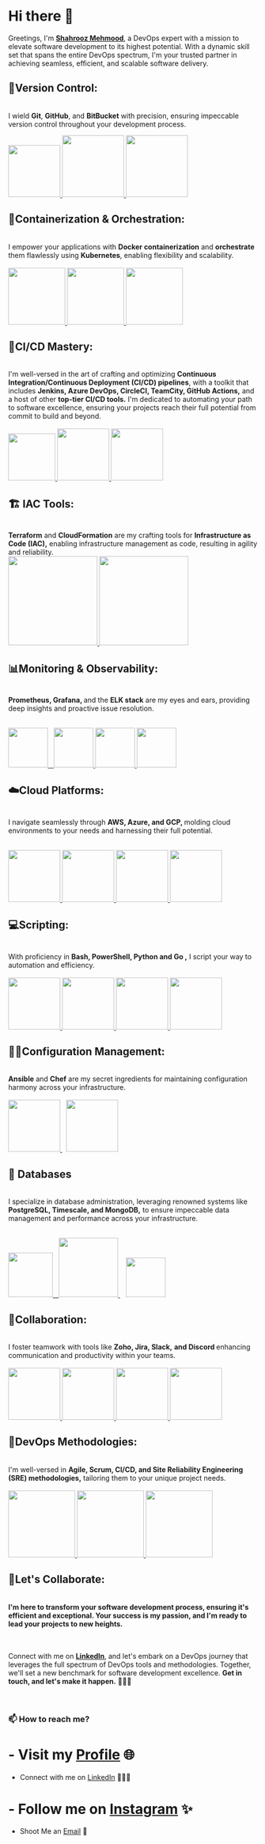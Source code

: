 # **Hi there** 👋

<!--
**shahroozmehmood** is a ✨ _special_ ✨ repository because its `README.md` (this file) appears on your GitHub profile.
-->

Greetings, I'm **[Shahrooz Mehmood](https://www.linkedin.com/in/shahrooz-mehmood/)**, a DevOps expert  with a mission to elevate software development to its highest potential. With a dynamic skill set that spans the entire DevOps spectrum, I'm your trusted partner in achieving seamless, efficient, and scalable software delivery.



## 🔀**Version Control:**
<br>
I wield <strong>Git</strong>, <strong>GitHub</strong>, and <strong>BitBucket</strong> with precision, ensuring impeccable version control throughout your development process.

  <p float="left">
  <a href="https://git-scm.com/" target="_blank" >
    <img src="https://raw.githubusercontent.com/shahrooz2211/asstes/master/assets/git.avif"  height="105" />
  </a>

  <a href="https://github.com/" target="_blank" >
    <img src="https://github.com/shahrooz2211/asstes/blob/master/assets/github.gif"  height="125" />
  </a> 

  <a href="https://bitbucket.org/product/" target="_blank" >
    <img src="https://github.com/shahrooz2211/asstes/blob/master/assets/bitbucket.gif"  height="125" />
  </a> 


## 🐳**Containerization & Orchestration:**
<br>
I empower your applications with <strong>Docker containerization</strong> and <strong>orchestrate</strong> them flawlessly using <strong>Kubernetes</strong>, enabling flexibility and scalability.
<be>
<br>
<br>
  <a href="https://www.docker.com/" target="_blank" >
    <img src="https://github.com/shahrooz2211/asstes/blob/master/assets/docker.gif"  height="115" /> 
  </a>

  <a href="https://kubernetes.io/" target="_blank" >
    <img src="https://github.com/shahrooz2211/asstes/blob/master/assets/k8s.gif"  height="115" />
  </a>
  <a href="https://helm.sh/" target="_blank" >
    <img src="https://github.com/shahrooz2211/asstes/blob/master/assets/helm.gif"  height="115" />
  </a>

## 🔄**CI/CD Mastery:**
<br>
I'm well-versed in the art of crafting and optimizing <strong>Continuous Integration/Continuous Deployment (CI/CD) pipelines</strong>, with a toolkit that includes <strong>Jenkins, Azure DevOps, CircleCI, TeamCity, GitHub Actions,</strong> and a host of other <strong>top-tier CI/CD tools.</strong> I'm dedicated to automating your path to software excellence, ensuring your projects reach their full potential from commit to build and beyond.
<be>
<br>
<br>
  <a href="https://docs.gitlab.com/ee/ci/" target="_blank" >
    <img src="https://github.com/shahrooz2211/asstes/blob/master/assets/cicd.gif"  height="95" />
  </a>
  <a href="https://docs.gitlab.com/ee/ci/" target="_blank" >
    <img src="https://github.com/shahrooz2211/asstes/blob/master/assets/cicd%20pipe.gif"  height="105" />
  </a>
  <a href="https://circleci.com/" target="_blank" >
    <img src="https://github.com/shahrooz2211/asstes/blob/master/assets/circleci.png"  height="105" />
  </a>

## 🏗 **IAC Tools:**
<br>
<strong>Terraform</strong> and <strong>CloudFormation</strong> are my crafting tools for <strong>Infrastructure as Code (IAC),</strong> enabling infrastructure management as code, resulting in agility and reliability.
<br>
<be>
  <a href="https://www.terraform.io/" target="_blank" >
    <img src="https://github.com/shahrooz2211/asstes/blob/master/assets/terraform.gif" width="180" />
  </a>
  <a href="https://aws.amazon.com/cloudformation/" target="_blank" >
    <img src="https://github.com/shahrooz2211/asstes/blob/master/assets/cloudformation.png" width="180" />
  </a>

## 📊**Monitoring & Observability:**
<br>
<strong>Prometheus, Grafana, </strong>and the <strong>ELK stack</strong> are my eyes and ears, providing deep insights and proactive issue resolution.
<br>
<br>

<p float="left">
  <a href="https://grafana.com/" target="_blank" >
    <img src="https://raw.githubusercontent.com/itsksaurabh/itsksaurabh/master/assets/grafana.gif" height="80" />&nbsp;&nbsp;
  </a>
  <a href="https://prometheus.io/" target="_blank" >
    <img src="https://raw.githubusercontent.com/itsksaurabh/itsksaurabh/master/assets/prometheus.gif" height="80" />
  </a>
  <a href="https://www.elastic.co/elastic-stack" target="_blank" >
    <img src="https://raw.githubusercontent.com/shahrooz2211/asstes/master/assets/elk.webp" height="80" />
  </a>
  <a href="https://www.influxdata.com/" target="_blank" >
    <img src="https://raw.githubusercontent.com/itsksaurabh/itsksaurabh/master/assets/influxdata.gif" height="80" />
  </a>

</p>


## ☁️**Cloud Platforms:**
<br>
I navigate seamlessly through <strong> AWS, Azure, and GCP, </strong>molding cloud environments to your needs and harnessing their full potential.
<br>
<br>

<p float="left">
  <a href="https://aws.amazon.com/" target="_blank">
    <img src="https://github.com/shahrooz2211/asstes/blob/master/assets/aws.gif" height="105" />
  </a>
  <a href="https://azure.microsoft.com/en-us/" target="_blank">
    <img src="https://github.com/shahrooz2211/asstes/blob/master/assets/azure2.png" height="105" />
  </a>
  <a href="https://m.do.co/c/3bc2250b7076" target="_blank">
    <img src="https://raw.githubusercontent.com/itsksaurabh/itsksaurabh/master/assets/do.gif" height="105" />
  </a> 
  <a href="https://cloud.google.com/" target="_blank">
    <img src="https://github.com/shahrooz2211/asstes/blob/master/assets/GCP.gif" height="105" />
  </a> 
</p>

  
## 💻**Scripting:**
<br>
With proficiency in <strong>Bash, PowerShell, Python and Go ,</strong> I script your way to automation and efficiency.
<br>
<br>
  <a href="https://www.gnu.org/software/bash/" target="_blank">
    <img src="https://github.com/shahrooz2211/asstes/blob/master/assets/bash.png" height="105" />
  </a>
  <a href="https://powershell.org/" target="_blank">
    <img src="https://github.com/shahrooz2211/asstes/blob/master/assets/poweshell.png" height="105" />
  </a>
  <a href="https://www.python.org/" target="_blank">
    <img src="https://github.com/shahrooz2211/asstes/blob/master/assets/python.gif" height="105" />
  </a>
  <a href="https://go.dev/" target="_blank">
    <img src="https://github.com/shahrooz2211/asstes/blob/master/assets/golang.gif" height="105" />
  </a>

## 👨‍🍳**Configuration Management:**
<br>
<strong>Ansible</strong> and <strong>Chef</strong> are my secret ingredients for maintaining configuration harmony across your infrastructure.
<br>
<br>
  <a href="https://www.ansible.com/" target="_blank">
    <img src="https://github.com/shahrooz2211/asstes/blob/master/assets/ansible.png" height="105" />
  </a>
  &nbsp;
  <a href="https://www.chef.io/products/chef-infra" target="_blank">
    <img src="https://github.com/shahrooz2211/asstes/blob/master/assets/chef.png" height="105" />
  </a>

 ## 🐘 **Databases**
 <br>
I specialize in database administration, leveraging renowned systems like <strong>PostgreSQL, Timescale, and MongoDB,</strong> to ensure impeccable data management and performance across your infrastructure.
<br>
<br>  

 <p float="left">
  <a href="https://www.postgresql.org/" target="_blank" >
    <img src="" height="90" />&nbsp;&nbsp;
  </a>
  <a href="https://www.timescale.com/" target="_blank" >
    <img src="https://raw.githubusercontent.com/itsksaurabh/itsksaurabh/master/assets/tsdb.gif" width="120" />
  </a>&nbsp;&nbsp;
  <a href="https://www.mongodb.com/" target="_blank" >
    <img src="https://raw.githubusercontent.com/itsksaurabh/itsksaurabh/master/assets/mongo.gif" height="80" />
  </a>
 </p>


## 🤝**Collaboration:**
<br>
I foster teamwork with tools like <strong>Zoho, Jira, Slack,</strong> <strong> and Discord </strong> enhancing communication and productivity within your teams.
<br>
<br>
  <a href="https://www.zoho.com/" target="_blank">
    <img src="https://github.com/shahrooz2211/asstes/blob/master/assets/zoho.webp" height="105" />
  </a>
  <a href="https://www.atlassian.com/software/jira" target="_blank">
    <img src="https://github.com/shahrooz2211/asstes/blob/master/assets/jira.png" height="105" />
  </a>
  <a href="https://slack.com/" target="_blank">
    <img src="https://github.com/shahrooz2211/asstes/blob/master/assets/slack.avif" height="105" />
  </a>
    <a href="https://discord.com/" target="_blank">
    <img src="https://github.com/shahrooz2211/asstes/blob/master/assets/discord2.gif" height="105" />
  </a>

## 🚀**DevOps Methodologies:**
<br>
I'm well-versed in <strong>Agile, Scrum, CI/CD,</strong><strong> and Site Reliability Engineering (SRE) methodologies,</strong> tailoring them to your unique project needs.
<br>
<br>
  <a href="https://www.atlassian.com/software/jira" target="_blank">
    <img src="https://github.com/shahrooz2211/asstes/blob/master/assets/agile.png" height="135" />
  </a>
  <a href="https://slack.com/" target="_blank">
    <img src="https://github.com/shahrooz2211/asstes/blob/master/assets/Devsecops.gif" height="135" />
  </a>
    <a href="https://discord.com/" target="_blank">
    <img src="https://github.com/shahrooz2211/asstes/blob/master/assets/sre.png" height="135" />
  </a>

## 🤝**Let's Collaborate:**
<br>
<strong>I'm here to transform your software development process, ensuring it's efficient and exceptional. Your success is my passion, and I'm ready to lead your projects to new heights.</strong>
<br>
<br>
<br>


Connect with me on **[LinkedIn](https://www.linkedin.com/in/shahrooz-mehmood/)**, and let's embark on a DevOps journey that leverages the full spectrum of DevOps tools and methodologies. Together, we'll set a new benchmark for software development excellence. **Get in touch, and let's make it happen.** 🚀💼🌐
<br>
<br>
<br>


### 📫 How to reach me?

# - Visit my [Profile](https://www.linkedin.com/in/shahrooz-mehmood/) 🌐
 - Connect with me on [LinkedIn](https://www.linkedin.com/in/shahrooz-mehmood/) 👨🏻‍💻
# - Follow me on [Instagram](https://www.linkedin.com/in/shahrooz-mehmood/) ✨
 - Shoot Me an [Email](mailto:shahroozmehmood50@gmail.com) 💌
